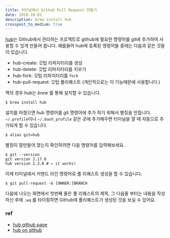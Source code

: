 ```yaml
---
title: 터미널에서 Github Pull Request 만들기
date: 2018-10-01
description: brew install hub
crosspost_to_medium: true
---
```


[hub](https://github.com/github/hub)는 Github에서 관리하는 프로젝트로 github에 필요한 명령어를 git에 추가하여 사용할 수 있게 만들어 줍니다. 예를들어 hub에 등록된 명령어들 중에는 다음과 같은 것들이 있습니다.

* hub-create: 깃텁 리파지터리를 생성
* hub-delete: 깃텁 리파지터리를 지우기
* hub-fork: 깃텁 리파지터리를 `fork`
* hub-pull-request: 깃텁 풀리퀘스트 (개인적으로는 이 기능때문에 사용합니다.)

맥의 경우 hub는 _brew_ 를 통해 설치할 수 있습니다.
```
$ brew install hub
```

설치를 마쳤으면 hub 명령어를 git 명령어에 추가 하기 위해서 별칭을 만듭니다. `~/.profile`이나 `~/.bash_profile` 같은 곳에 추가해두면 터미널을 열 때 자동으로 추가되게 할 수 있습니다.
```
$ alias git=hub
```

별칭이 잘만들어 졌는지 확인하려면 다음 명령어를 입력해보세요.
```
$ git --version
git version 2.17.0
hub version 2.3.0 # ← it works!
```

이제 터미널에서 커맨드 라인 명령어로 풀 리퀘스트 생성을 할 수 있습니다.
```
$ git pull-request -b [OWNER:]BRANCH
```

다음에 나오는 화면에서 첫번째 줄은 풀 리퀘스트의 제목, 그 다음줄 부터는 내용을 작성하신 후에 `:wq` 를 타이핑하면 Github에 풀리퀘스트가 생성된 것을 보실 수 있어요.

### ref

* [hub github page](https://hub.github.com/)
* [hub on github](https://github.com/github/hub)
